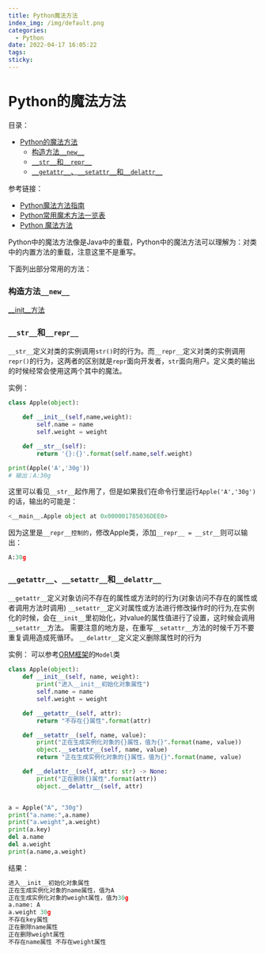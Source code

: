 ```yaml
---
title: Python魔法方法
index_img: /img/default.png
categories: 
  - Python
date: 2022-04-17 16:05:22
tags: 
sticky: 
---
```


# Python的魔法方法

目录：
- [Python的魔法方法](#python的魔法方法)
    - [构造方法`__new__`](#构造方法__new__)
    - [`__str__`和`__repr__`](#__str__和__repr__)
    - [`__getattr__`、`__setattr__`和`__delattr__`](#__getattr____setattr__和__delattr__)

参考链接：
- [Python魔法方法指南](https://url.cy/0wKANr)
- [Python常用魔术方法一览表](http://c.biancheng.net/view/7817.html)
- [Python 魔法方法](https://blog.csdn.net/yusuiyu/article/details/87945149)

Python中的魔法方法像是Java中的重载，Python中的魔法方法可以理解为：对类中的内置方法的重载，注意这里不是重写。

下面列出部分常用的方法：

### 构造方法`__new__`

[__init__方法](./__new__%E6%96%B9%E6%B3%95.md)

###  `__str__`和`__repr__`

`__str__`定义对类的实例调用`str()`时的行为。而`__repr__`定义对类的实例调用`repr()`的行为，这两者的区别就是`repr`面向开发者，`str`面向用户。定义类的输出的时候经常会使用这两个其中的魔法。

实例：
```py
class Apple(object):

    def __init__(self,name,weight):
        self.name = name
        self.weight = weight

    def __str__(self):
        return '{}:{}'.format(self.name,self.weight)

print(Apple('A','30g'))
# 输出；A:30g
```
这里可以看见`__str__`起作用了，但是如果我们在命令行里运行`Apple('A','30g')`的话，输出的可能是：
```py
<__main__.Apple object at 0x000001785036DEE0>
```
因为这里是`__repr__控制的`，修改Apple类，添加`__repr__ = __str__`则可以输出：
```py
A:30g
```
### `__getattr__`、`__setattr__`和`__delattr__`

`__getattr__`定义对象访问不存在的属性或方法时的行为(对象访问不存在的属性或者调用方法时调用)
`__setattr__`定义对属性或方法进行修改操作时的行为,在实例化的时候，会在`__init__`里初始化，对value的属性值进行了设置，这时候会调用`__setattr__`方法。
需要注意的地方是，在重写`__setattr__`方法的时候千万不要重复调用造成死循环。
`__delattr__`定义定义删除属性时的行为

实例：
可以参考[ORM框架](./orm.md)的`Model`类
```py
class Apple(object):
    def __init__(self, name, weight):
        print("进入__init__初始化对象属性")
        self.name = name
        self.weight = weight

    def __getattr__(self, attr):
        return "不存在{}属性".format(attr)

    def __setattr__(self, name, value):
        print("正在生成实例化对象的{}属性，值为{}".format(name, value))
        object.__setattr__(self, name, value)
        return "正在生成实例化对象的{}属性，值为{}".format(name, value)

    def __delattr__(self, attr: str) -> None:
        print("正在删除{}属性".format(attr))
        object.__delattr__(self, attr)


a = Apple("A", "30g")
print("a.name:",a.name)
print("a.weight",a.weight)
print(a.key)
del a.name
del a.weight
print(a.name,a.weight)
```
结果：
```py
进入__init__初始化对象属性
正在生成实例化对象的name属性，值为A
正在生成实例化对象的weight属性，值为30g
a.name: A
a.weight 30g
不存在key属性
正在删除name属性
正在删除weight属性
不存在name属性 不存在weight属性
```